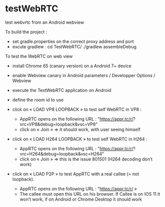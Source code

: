 # testWebRTC
test webvrtc from an Android webview

To build the project :
- set gradle.properties on the correct proxy address and port
- excute gradlew :
	cd TestWebRTC/
	./gradlew assembleDebug


To test the WebRTC on web view

- install Chrome 65 (canary version) on a Android 7+ device

- enable Webview canary in Android parameters / Developper Options / Webview

- execute the TestWebRTC application on Android

- define the room id to use

- click on « LOAD VP8 LOOPBACK » to test self WebRTC in VP8 : 
	- AppRTC opens on the following URL : "https://appr.tc/r/<roomId>?vrc=VP8&debug=loopback&vsc=VP8"
	- click on « Join » => it should work, with user seeing himself

- click on « LOAD H264 LOOPBACK » to test self WebRTC in H264 : 
	- AppRTC opens on the following URL : "https://appr.tc/r/<roomId>?vrc=H264&debug=loopback&vsc=H264"
	- click on « Join » => this is the issue 801501 (H264 decoding don’t work)

- click on « LOAD P2P » to test AppRTC with a real callee (= not loopback). 
	- AppRTC opens on the following URL : "https://appr.tc/r/<roomId> »
	- The callee must open this URL on his browser. If Callee is on IOS 11 it won’t work, if on Android or Chrome Desktop it should work


